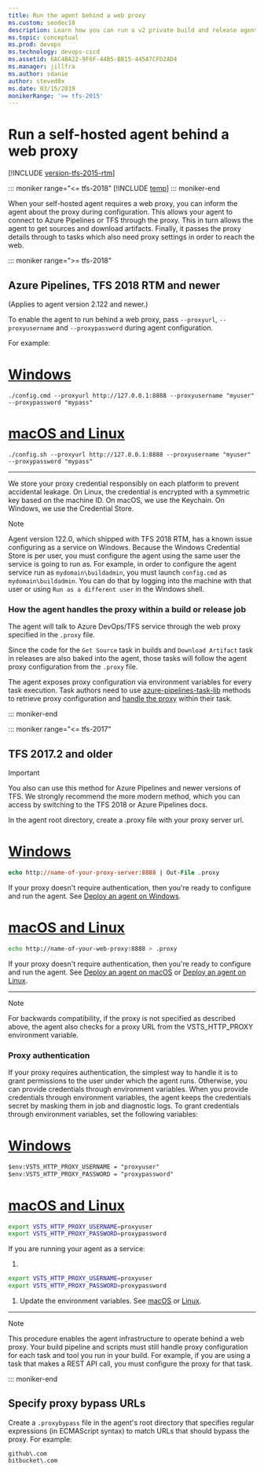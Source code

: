 ```yaml
---
title: Run the agent behind a web proxy
ms.custom: seodec18
description: Learn how you can run a v2 private build and release agent behind a web proxy for Azure Pipelines and Team Foundation Server (TFS)
ms.topic: conceptual
ms.prod: devops
ms.technology: devops-cicd
ms.assetid: 6AC4BA22-9F6F-44B5-BB15-445A7CFD2AD4
ms.manager: jillfra
ms.author: sdanie
author: steved0x
ms.date: 03/15/2019
monikerRange: '>= tfs-2015'
---
```


# Run a self-hosted agent behind a web proxy

[!INCLUDE [version-tfs-2015-rtm](../_shared/version-tfs-2015-rtm.md)]

::: moniker range="<= tfs-2018"
[!INCLUDE [temp](../_shared/concept-rename-note.md)]
::: moniker-end

When your self-hosted agent requires a web proxy, you can inform the agent about the proxy during configuration.
This allows your agent to connect to Azure Pipelines or TFS through the proxy.
This in turn allows the agent to get sources and download artifacts.
Finally, it passes the proxy details through to tasks which also need proxy settings in order to reach the web.

::: moniker range=">= tfs-2018"

## Azure Pipelines, TFS 2018 RTM and newer

(Applies to agent version 2.122 and newer.)

To enable the agent to run behind a web proxy, pass `--proxyurl`, `--proxyusername` and `--proxypassword` during agent configuration.  
  
 For example:
 
 # [Windows](#tab/windows)

 ```
./config.cmd --proxyurl http://127.0.0.1:8888 --proxyusername "myuser" --proxypassword "mypass"
```

 # [macOS and Linux](#tab/unix)

 ```
./config.sh --proxyurl http://127.0.0.1:8888 --proxyusername "myuser" --proxypassword "mypass"
```
 ---
 
We store your proxy credential responsibly on each platform to prevent accidental leakage.
On Linux, the credential is encrypted with a symmetric key based on the machine ID.
On macOS, we use the Keychain.
On Windows, we use the Credential Store.

> [!Note]
> Agent version 122.0, which shipped with TFS 2018 RTM, has a known issue configuring as a service on Windows.
> Because the Windows Credential Store is per user, you must configure the agent using the same user the service
> is going to run as. For example, in order to configure the agent service run as `mydomain\buildadmin`,
> you must launch `config.cmd` as `mydomain\buildadmin`. You can do that by logging into the machine with
> that user or using `Run as a different user` in the Windows shell.

### How the agent handles the proxy within a build or release job

The agent will talk to Azure DevOps/TFS service through the web proxy specified in the `.proxy` file.

Since the code for the `Get Source` task in builds and `Download Artifact` task in releases are also baked into the agent, those tasks will follow the agent proxy configuration from the `.proxy` file.  

The agent exposes proxy configuration via environment variables for every task execution.
Task authors need to use [azure-pipelines-task-lib](https://github.com/Microsoft/azure-pipelines-task-lib) methods to retrieve proxy configuration and [handle the proxy](https://github.com/Microsoft/azure-pipelines-task-lib/blob/master/node/docs/proxy.md) within their task.

::: moniker-end

::: moniker range="<= tfs-2017"

## TFS 2017.2 and older

> [!IMPORTANT]
> You also can use this method for Azure Pipelines and newer versions of TFS.
> We strongly recommend the more modern method, which you can access by switching to the TFS 2018 or Azure Pipelines docs.

In the agent root directory, create a .proxy file with your proxy server url.

# [Windows](#tab/windows)

```ps
echo http://name-of-your-proxy-server:8888 | Out-File .proxy
```  

If your proxy doesn't require authentication, then you're ready to configure and run the agent. See [Deploy an agent on Windows](v2-windows.md).

# [macOS and Linux](#tab/unix)

```bash
echo http://name-of-your-web-proxy:8888 > .proxy
```  

If your proxy doesn't require authentication, then you're ready to configure and run the agent. See [Deploy an agent on macOS](v2-osx.md) or [Deploy an agent on Linux](v2-linux.md).

---

> [!NOTE]
> For backwards compatibility, if the proxy is not specified as described above, the agent also checks for a proxy URL from the VSTS_HTTP_PROXY environment variable.

### Proxy authentication

If your proxy requires authentication, the simplest way to handle it is to grant permissions to the user under which the agent runs. Otherwise, you can provide credentials through environment variables. When you provide credentials through environment variables, the agent keeps the credentials secret by masking them in job and diagnostic logs. To grant credentials through environment variables, set the following variables:

# [Windows](#tab/windows)

```ps
$env:VSTS_HTTP_PROXY_USERNAME = "proxyuser"
$env:VSTS_HTTP_PROXY_PASSWORD = "proxypassword"
```  

# [macOS and Linux](#tab/unix)

```bash
export VSTS_HTTP_PROXY_USERNAME=proxyuser
export VSTS_HTTP_PROXY_PASSWORD=proxypassword
```  

If you are running your agent as a service:

1.

 ```bash
export VSTS_HTTP_PROXY_USERNAME=proxyuser
export VSTS_HTTP_PROXY_PASSWORD=proxypassword
```  
1. Update the environment variables. See [macOS](v2-osx.md#service-update-environment-variables) or [Linux](v2-linux.md#service-update-environment-variables).

---

> [!NOTE]
> This procedure enables the agent infrastructure to operate behind a web proxy. Your build pipeline and scripts must still handle proxy configuration for each task and tool you run in your build. For example, if you are using a task that makes a REST API call, you must configure the proxy for that task.

::: moniker-end

## Specify proxy bypass URLs

Create a `.proxybypass` file in the agent's root directory that specifies regular expressions (in ECMAScript syntax) to match URLs that should bypass the proxy. For example:

```
github\.com
bitbucket\.com
```

